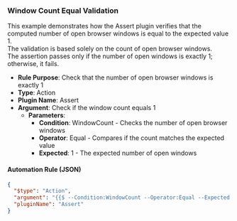 ### Window Count Equal Validation

This example demonstrates how the Assert plugin verifies that the computed number of open browser windows is equal to the expected value 1.  
The validation is based solely on the count of open browser windows.  
The assertion passes only if the number of open windows is exactly 1; otherwise, it fails.

- **Rule Purpose**: Check that the number of open browser windows is exactly 1  
- **Type**: Action  
- **Plugin Name**: Assert  
- **Argument**: Check if the window count equals 1  
  - **Parameters**:  
    - **Condition**: WindowCount - Checks the number of open browser windows  
    - **Operator**: Equal - Compares if the count matches the expected value  
    - **Expected**: 1 - The expected number of open windows

#### Automation Rule (JSON)

```json
{
  "$type": "Action",
  "argument": "{{$ --Condition:WindowCount --Operator:Equal --Expected:1}}",
  "pluginName": "Assert"
}
```
